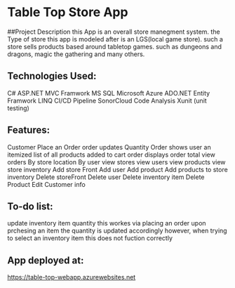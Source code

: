# Table Top Store App
##Project Description
 this App is an overall store manegment system. the Type of store this app is modeled after is an LGS(local game store). such a store sells products based around tabletop games.
 such as dungeons and dragons, magic the gathering and many others.

## Technologies Used:
  C#
  ASP.NET MVC Framwork
  MS SQL
  Microsoft Azure
  ADO.NET Entity Framwork
  LINQ
  CI/CD Pipeline
  SonorCloud Code Analysis
  Xunit (unit testing)
  
## Features:
  Customer Place an Order
    order updates Quantity 
    Order shows user an itemized list of all products added to cart
    order displays order total 
  view orders
    By store location
    By user
  view stores
  view users
  view products
  view store inventory
  Add store Front
  Add user
  Add product 
  Add products to store inventory
  Delete storeFront
  Delete user
  Delete inventory item 
  Delete Product 
  Edit Customer info
  
## To-do list:
 update inventory item quantity
  this workes via placing an order upon prchesing an item the quantity is updated accordingly
  however, when trying to select an inventory item this does not fuction correctly 

## App deployed at:
https://table-top-webapp.azurewebsites.net
